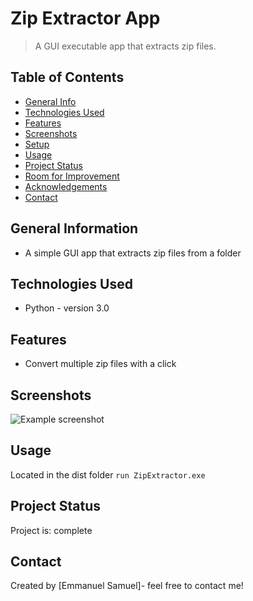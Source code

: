 # Zip Extractor App 
> A GUI executable app that extracts zip files.

## Table of Contents
* [General Info](#general-information)
* [Technologies Used](#technologies-used)
* [Features](#features)
* [Screenshots](#screenshots)
* [Setup](#setup)
* [Usage](#usage)
* [Project Status](#project-status)
* [Room for Improvement](#room-for-improvement)
* [Acknowledgements](#acknowledgements)
* [Contact](#contact)
<!-- * [License](#license) -->


## General Information
- A simple GUI app that extracts zip files from a folder



## Technologies Used
- Python - version 3.0


## Features
- Convert multiple zip files with a click


## Screenshots
![Example screenshot](/ZipExtractor.jpg)


## Usage
Located in the dist folder
`run ZipExtractor.exe`


## Project Status
Project is: complete



## Contact
Created by [Emmanuel Samuel]- feel free to contact me!
